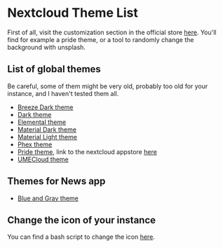 # Nextcloud Theme List

First of all, visit the customization section in the official store [here](https://apps.nextcloud.com/categories/customization). You'll find for example a pride theme, or a tool to randomly change the background with unsplash.

## List of global themes

Be careful, some of them might be very old, probably too old for your instance, and I haven't tested them all.

* [Breeze Dark theme](https://github.com/mwalbeck/nextcloud-breeze-dark)
* [Dark theme](https://github.com/Li1ith/nextcloud_dark_theme)
* [Elemental theme](https://github.com/DanielLucia/nextcloud-theme-elemental)
* [Material Dark theme](https://github.com/Chais/nextcloud-themes)
* [Material Light theme](https://github.com/Chais/nextcloud-themes)
* [Phex theme](https://github.com/MalteCaesar/nextcloudTheme-Phex)
* [Pride theme](https://github.com/skjnldsv/pride), link to the nextcloud appstore [here](https://apps.nextcloud.com/apps/pride)
* [UMECloud theme](https://github.com/Bekcpear/UMECloudTheme)

## Themes for News app

* [Blue and Gray theme](https://github.com/cwmke/nextcloud-news-themes)

## Change the icon of your instance

You can find a bash script to change the icon [here](https://github.com/twocoolbeans/NextcloudFavicon.sh).

